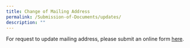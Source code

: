 ```yaml
---
title: Change of Mailing Address
permalink: /Submission-of-Documents/updates/
description: ""
---
```


For request to update mailing address, please submit an online form [here](https://form.gov.sg/628f245debc1f7001234555d).